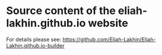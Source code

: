 Source content of the eliah-lakhin.github.io website
====================================================

For details please see: https://github.com/Eliah-Lakhin/Eliah-Lakhin.github.io-builder
